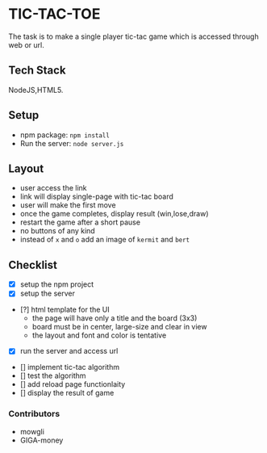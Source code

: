 # TIC-TAC-TOE

The task is to make a single player tic-tac game which is accessed through web or url.

## Tech Stack

NodeJS,HTML5.

## Setup

- npm package: `npm install`
- Run the server: `node server.js`


## Layout

- user access the link
- link will display single-page with tic-tac board
- user will make the first move
- once the game completes, display result (win,lose,draw)
- restart the game after a short pause
- no buttons of any kind
- instead of `x` and `o` add an image of `kermit` and `bert`

## Checklist

- [x] setup the npm project
- [x] setup the server
- [?] html template for the UI 
   - the page will have only a title and the board (3x3)
   - board must be in center, large-size and clear in view
   - the layout and font and color is tentative
- [x] run the server and access url
- [] implement tic-tac algorithm
- [] test the algorithm
- [] add reload page functionlaity
- [] display the result of game


### Contributors

- mowgli
- GIGA-money
